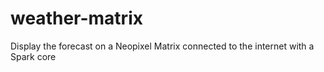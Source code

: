 # weather-matrix
Display the forecast on a Neopixel Matrix connected to the internet with a Spark core
